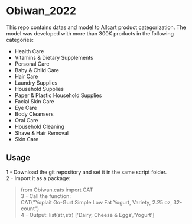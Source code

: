 # Obiwan_2022
This repo contains datas and model to Allcart product categorization. The model was developed with more than 300K products in the following categories:
- Health Care
- Vitamins & Dietary Supplements
- Personal Care 
- Baby & Child Care 
- Hair Care
- Laundry Supplies 
- Household Supplies 
- Paper & Plastic Household Supplies 
- Facial Skin Care
- Eye Care  
- Body Cleansers  
- Oral Care  
- Household Cleaning 
- Shave & Hair Removal   
- Skin Care

## Usage
1 - Download the git repository and set it in the same script folder.<br>
2 - Import it as a package:<br>
  > from Obiwan.cats import CAT<br>
3 - Call the function:<br>
  > CAT("Yoplait Go-Gurt Simple Low Fat Yogurt, Variety, 2.25 oz, 32-count")<br>
4 - Output: list(str,str)
  > ['Dairy, Cheese & Eggs','Yogurt']
